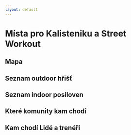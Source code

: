 ```yaml
---
layout: default
---
```


# Místa pro Kalisteniku a Street Workout

## Mapa
<link rel="stylesheet" href="https://unpkg.com/leaflet@1.3.4/dist/leaflet.css" integrity="sha512-puBpdR0798OZvTTbP4A8Ix/l+A4dHDD0DGqYW6RQ+9jxkRFclaxxQb/SJAWZfWAkuyeQUytO7+7N4QKrDh+drA==" crossorigin=""/>
<div id="map" class="mapa"></div>

## Seznam outdoor hřišť

## Seznam indoor posiloven

## Které komunity kam chodí

## Kam chodí Lidé a trenéři


<script src="https://unpkg.com/leaflet@1.3.4/dist/leaflet.js" integrity="sha512-nMMmRyTVoLYqjP9hrbed9S+FzjZHW5gY1TWCHA5ckwXZBadntCNs8kEqAWdrb9O7rxbCaA4lKTIWjDXZxflOcA==" crossorigin=""></script>
<script>

    //////////// vyzkoušet mapbox

    var map = L.map('map').setView([51.505, -0.09], 13);
    L.tileLayer('https://{s}.tile.openstreetmap.org/{z}/{x}/{y}.png', {
        attribution: '&copy; <a href="https://www.openstreetmap.org/copyright">OpenStreetMap</a> contributors'
    }).addTo(map);

    L.marker([51.5, -0.09]).addTo(map)
        .bindPopup('A pretty CSS3 popup.<br> Easily customizable.')
        .openPopup();
</script>